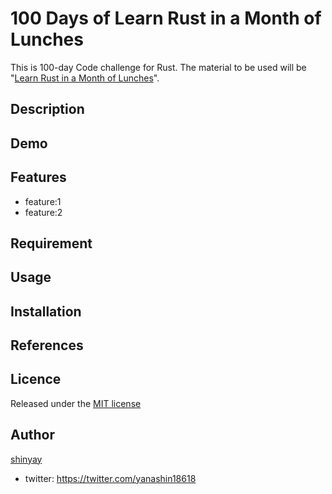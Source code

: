 # 100 Days of Learn Rust in a Month of Lunches

This is 100-day Code challenge for Rust.
The material to be used will be "[Learn Rust in a Month of Lunches](https://www.manning.com/books/learn-rust-in-a-month-of-lunches)".

## Description

## Demo

## Features

- feature:1
- feature:2

## Requirement

## Usage

## Installation

## References

## Licence

Released under the [MIT license](https://gist.githubusercontent.com/shinyay/56e54ee4c0e22db8211e05e70a63247e/raw/34c6fdd50d54aa8e23560c296424aeb61599aa71/LICENSE)

## Author

[shinyay](https://github.com/shinyay)
- twitter: https://twitter.com/yanashin18618
